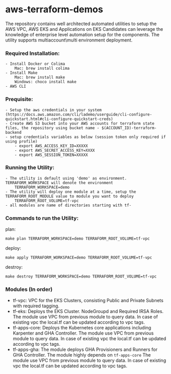 # aws-terraform-demos

The repository contains well architected automated utilities to setup the AWS VPC, AWS EKS and Applications on EKS
Candidates can leverage the knowledge of enterprise level automation setup for the components.
The utility supports multiaccount\multi environment deployment.

### Required Installation:

    - Install Docker or Colima
        Mac: brew install colima
    - Install Make
        Mac: brew install make
        Windows: choco install make
    - AWS CLI

### Prequisite:

    - Setup the aws credentials in your system (https://docs.aws.amazon.com/cli/lademo/userguide/cli-configure-quickstart.html#cli-configure-quickstart-creds)
    - Create AWS S3 bucket into your AWS accounts for terraform state files, the repository using bucket name - $(ACCOUNT_ID)-terraform-backend
    - setup credentials variables as below (session token only required if using profile)
        - export AWS_ACCESS_KEY_ID=XXXXX
        - export AWS_SECRET_ACCESS_KEY=XXXX
        - export AWS_SESSION_TOKEN=XXXXX

### Running the Utility:

    - The utility is default using 'demo' as environment. TERRAFORM_WORKSPACE will denote the environment
        TERRAFORM_WORKSPACE=demo
    - The utility will deploy one module at a time, setup the TERRAFORM_ROOT_MODULE value to module you want to deploy
        TERRAFORM_ROOT_VOLUME=tf-vpc
    - all modules are name of directories starting with tf-

### Commands to run the Utility:

plan:

    make plan TERRAFORM_WORKSPACE=demo TERRAFORM_ROOT_VOLUME=tf-vpc

deploy:

    make apply TERRAFORM_WORKSPACE=demo TERRAFORM_ROOT_VOLUME=tf-vpc

destroy:

    make destroy TERRAFORM_WORKSPACE=demo TERRAFORM_ROOT_VOLUME=tf-vpc

### Modules (In order)
-   tf-vpc:
        VPC for the EKS Clusters, consisting Public and Private Subnets with required tagging.
-   tf-eks:
        Deploys the EKS Cluster. NodeGroupd and Required IRSA Roles.
        The module use VPC from previous module to query data. In case of existing vpc the local.tf can be updated according to vpc tags.
-   tf-apps-core:
        Deploys the Kubernetes core applications including Karpenter and GHA Controller.
        The module use VPC from previous module to query data. In case of existing vpc the local.tf can be updated according to vpc tags.
-   tf-apps-gha:
        The module deploys GHA Provisioners and Runners for GHA Controller. The module highly depends on `tf-apps-core`
        The module use VPC from previous module to query data. In case of existing vpc the local.tf can be updated according to vpc tags.
